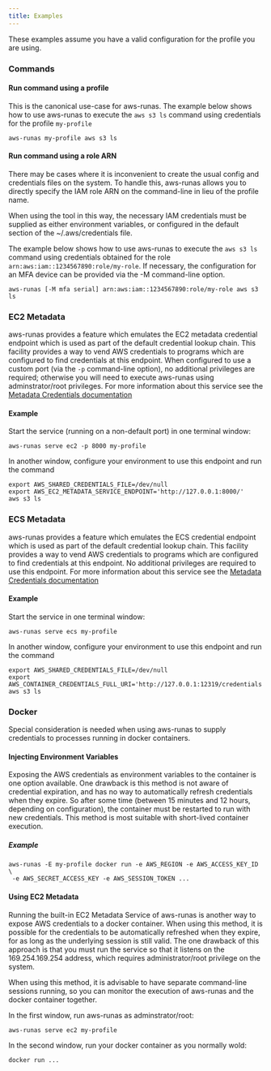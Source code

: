 ```yaml
---
title: Examples
---
```


These examples assume you have a valid configuration for the profile you are using.

### Commands

#### Run command using a profile

This is the canonical use-case for aws-runas.  The example below shows how to use aws-runas to execute the `aws s3 ls`
command using credentials for the profile `my-profile`

```shell
aws-runas my-profile aws s3 ls
```

#### Run command using a role ARN

There may be cases where it is inconvenient to create the usual config and credentials files on the system.  To handle
this, aws-runas allows you to directly specify the IAM role ARN on the command-line in lieu of the profile name.

When using the tool in this way, the necessary IAM credentials must be supplied as either environment variables, or
configured in the default section of the ~/.aws/credentials file.

The example below shows how to use aws-runas to execute the `aws s3 ls` command using credentials obtained for the role
`arn:aws:iam::1234567890:role/my-role`. If necessary, the configuration for an MFA device can be provided via the -M
command-line option.

```shell
aws-runas [-M mfa serial] arn:aws:iam::1234567890:role/my-role aws s3 ls
```

### EC2 Metadata

aws-runas provides a feature which emulates the EC2 metadata credential endpoint which is used as part of the default
credential lookup chain. This facility provides a way to vend AWS credentials to programs which are configured to find
credentials at this endpoint.  When configured to use a custom port (via the `-p` command-line option), no additional
privileges are required; otherwise you will need to execute aws-runas using adminstrator/root privileges. For more
information about this service see the
<a href="{{ 'metadata_credentials.html#ec2-metadata-service' | relative_url }}">Metadata Credentials documentation</a>

#### Example

Start the service (running on a non-default port) in one terminal window:

```shell
aws-runas serve ec2 -p 8000 my-profile
```

In another window, configure your environment to use this endpoint and run the command

```shell
export AWS_SHARED_CREDENTIALS_FILE=/dev/null
export AWS_EC2_METADATA_SERVICE_ENDPOINT='http://127.0.0.1:8000/'
aws s3 ls
```

### ECS Metadata

aws-runas provides a feature which emulates the ECS credential endpoint which is used as part of the default credential
lookup chain. This facility provides a way to vend AWS credentials to programs which are configured to find credentials
at this endpoint.  No additional privileges are required to use this endpoint.  For more information about this service
see the <a href="{{ 'metadata_credentials.html#ecs-metadata-service' | relative_url }}">Metadata Credentials documentation</a>

#### Example

Start the service in one terminal window:

```shell
aws-runas serve ecs my-profile
```

In another window, configure your environment to use this endpoint and run the command

```shell
export AWS_SHARED_CREDENTIALS_FILE=/dev/null
export AWS_CONTAINER_CREDENTIALS_FULL_URI='http://127.0.0.1:12319/credentials'
aws s3 ls
```

### Docker

Special consideration is needed when using aws-runas to supply credentials to processes running in docker containers.

#### Injecting Environment Variables

Exposing the AWS credentials as environment variables to the container is one option available. One drawback is this
method is not aware of credential expiration, and has no way to automatically refresh credentials when they expire. So
after some time (between 15 minutes and 12 hours, depending on configuration), the container must be restarted to
run with new credentials. This method is most suitable with short-lived container execution.

##### Example

```shell
aws-runas -E my-profile docker run -e AWS_REGION -e AWS_ACCESS_KEY_ID \
 -e AWS_SECRET_ACCESS_KEY -e AWS_SESSION_TOKEN ...
```

#### Using EC2 Metadata

Running the built-in EC2 Metadata Service of aws-runas is another way to expose AWS credentials to a docker container.
When using this method, it is possible for the credentials to be automatically refreshed when they expire, for as long
as the underlying session is still valid.  The one drawback of this approach is that you must run the service so that
it listens on the 169.254.169.254 address, which requires administrator/root privilege on the system.

When using this method, it is advisable to have separate command-line sessions running, so you can monitor the execution
of aws-runas and the docker container together.

In the first window, run aws-runas as adminstrator/root:

```shell
aws-runas serve ec2 my-profile
```

In the second window, run your docker container as you normally wold:

```shell
docker run ...
```